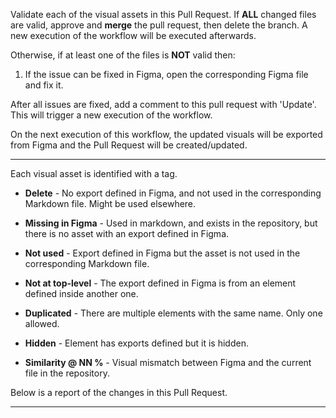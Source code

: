 Validate each of the visual assets in this Pull Request.
If **ALL** changed files are valid, approve and **merge** the pull request, then delete the branch.
A new execution of the workflow will be executed afterwards.

Otherwise, if at least one of the files is **NOT** valid then:

1. If the issue can be fixed in Figma, open the corresponding Figma file and fix it.

After all issues are fixed, add a comment to this pull request with 'Update'. This will trigger a new execution of the workflow.

On the next execution of this workflow, the updated visuals will be exported from Figma and the Pull Request will be created/updated.

---

Each visual asset is identified with a tag.

* **Delete** - No export defined in Figma, and not used in the corresponding Markdown file. Might be used elsewhere.

* **Missing in Figma** - Used in markdown, and exists in the repository, but there is no asset with an export defined in Figma.

* **Not used** - Export defined in Figma but the asset is not used in the corresponding Markdown file.

* **Not at top-level** - The export defined in Figma is from an element defined inside another one.

* **Duplicated** - There are multiple elements with the same name. Only one allowed.

* **Hidden** - Element has exports defined but it is hidden.

* **Similarity @ NN %** - Visual mismatch between Figma and the current file in the repository.

Below is a report of the changes in this Pull Request.

---
